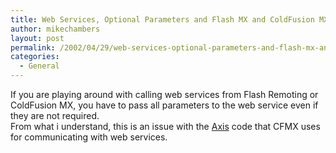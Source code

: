 ```yaml
---
title: Web Services, Optional Parameters and Flash MX and ColdFusion MX
author: mikechambers
layout: post
permalink: /2002/04/29/web-services-optional-parameters-and-flash-mx-and-coldfusion-mx/
categories:
  - General
---
```



If you are playing around with calling web services from Flash Remoting or ColdFusion MX, you have to pass all parameters to the web service even if they are not required.  
From what i understand, this is an issue with the [Axis][1] code that CFMX uses for communicating with web services.

 [1]: http://xml.apache.org/axis/